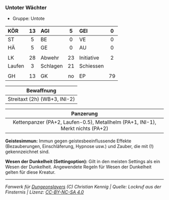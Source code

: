 ### Untoter Wächter

- Gruppe: Untote

| KÖR    | 13  | AGI      |  5  | GEI        |  0  |
| :----- | :-: | :------- | :-: | :--------- | :-: |
| ST     |  5  | BE       |  0  | VE         |  0  |
| HÄ     |  5  | GE       |  0  | AU         |  0  |
|        |     |          |     |            |     |
| LK     | 28  | Abwehr   | 23  | Initiative |  2  |
| Laufen |  3  | Schlagen | 21  | Schiessen  |     |
|        |     |          |     |            |     |
| GH     | 13  | GK       | no  | EP         | 79  |

|          Bewaffnung          |
| :--------------------------: |
| Streitaxt (2h) (WB+3, INI-2) |

|                                   Panzerung                                    |
| :----------------------------------------------------------------------------: |
| Kettenpanzer (PA+2, Laufen-0.5), Metallhelm (PA+1, INI-1), Merkt nichts (PA+2) |

**Geistesimmun:** Immun gegen geistesbeeinflussende Effekte (Bezauberungen, Einschläferung, Hypnose usw.) und Zauber, die mit (!) gekennzeichnet sind.

**Wesen der Dunkelheit (Settingoption):** Gilt in den meisten Settings als ein Wesen der Dunkelheit. Angewendete Regeln für Wesen der Dunkelheit gelten für diese Kreatur.

---

_Fanwerk für [Dungeonslayers](https://www.dungeonslayers.net/) (C) Christian Kennig | Quelle: Lockruf aus der Finsternis | Lizenz: [CC-BY-NC-SA 4.0](https://creativecommons.org/licenses/by-nc-sa/4.0/deed.de)_

